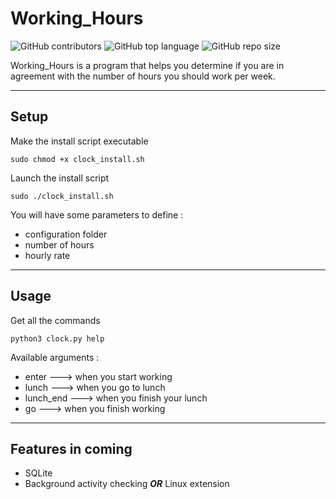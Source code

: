 # Working_Hours

![GitHub contributors](https://img.shields.io/github/contributors/jesa974/Working_Hours?color=green&style=flat-square)
![GitHub top language](https://img.shields.io/github/languages/top/jesa974/Working_Hours?color=orange&label=Python&style=flat-square)
![GitHub repo size](https://img.shields.io/github/repo-size/jesa974/Working_Hours?label=project%20size&style=flat-square&color=lightgrey)

Working_Hours is a program that helps you determine if you are in agreement with the number of hours you should work per week.

---
## Setup

Make the install script executable

```
sudo chmod +x clock_install.sh
```

Launch the install script
```
sudo ./clock_install.sh
```

You will have some parameters to define :

  * configuration folder
  * number of hours
  * hourly rate


---
## Usage

Get all the commands
```
python3 clock.py help
```

Available arguments :

  * enter        ---> when you start working
  * lunch        ---> when you go to lunch
  * lunch_end    ---> when you finish your lunch
  * go           ---> when you finish working

---
## Features in coming

* SQLite
* Background activity checking ***OR*** Linux extension

